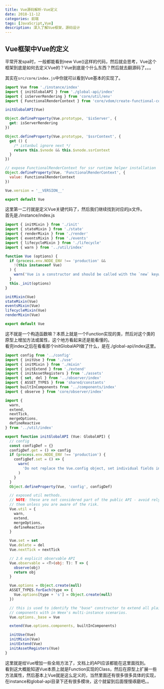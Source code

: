 ```yaml
---
title: Vue源码解析-Vue定义
date: 2018-11-12
categories: 前端
tags: [JavaScript,Vue]
description: 深入了解Vue框架，源码设计
---
```


## Vue框架中Vue的定义
平常开发spa时，一般都能看到new Vue()这样的代码，然后就会思考，Vue这个框架到底是如何去定义Vue的？Vue到底是个什么东西？然后就去翻源码了。。。
<!-- more -->
其实在<code>src/core/index.js</code>中你就可以看到Vue基本的实现了。
```javascript
import Vue from './instance/index'
import { initGlobalAPI } from './global-api/index'
import { isServerRendering } from 'core/util/env'
import { FunctionalRenderContext } from 'core/vdom/create-functional-component'

initGlobalAPI(Vue)

Object.defineProperty(Vue.prototype, '$isServer', {
  get: isServerRendering
})

Object.defineProperty(Vue.prototype, '$ssrContext', {
  get () {
    /* istanbul ignore next */
    return this.$vnode && this.$vnode.ssrContext
  }
})

// expose FunctionalRenderContext for ssr runtime helper installation
Object.defineProperty(Vue, 'FunctionalRenderContext', {
  value: FunctionalRenderContext
})

Vue.version = '__VERSION__'

export default Vue
```
这里第一二行就是定义Vue关键代码了，然后我们继续找到对应的js文件。  
首先是./instance/index.js  
```javascript
import { initMixin } from './init'
import { stateMixin } from './state'
import { renderMixin } from './render'
import { eventsMixin } from './events'
import { lifecycleMixin } from './lifecycle'
import { warn } from '../util/index'

function Vue (options) {
  if (process.env.NODE_ENV !== 'production' &&
    !(this instanceof Vue)
  ) {
    warn('Vue is a constructor and should be called with the `new` keyword')
  }
  this._init(options)
}

initMixin(Vue)
stateMixin(Vue)
eventsMixin(Vue)
lifecycleMixin(Vue)
renderMixin(Vue)

export default Vue
```
这不就是一个构造函数嘛？本质上就是一个Function实现的类，然后对这个类的原型上增加方法或属性，这个地方看起来还是能看懂的。  
看完index之后在看看那个initGlobalAPI做了什么，是在./global-api/index这里。 
```javascript
import config from '../config'
import { initUse } from './use'
import { initMixin } from './mixin'
import { initExtend } from './extend'
import { initAssetRegisters } from './assets'
import { set, del } from '../observer/index'
import { ASSET_TYPES } from 'shared/constants'
import builtInComponents from '../components/index'
import { observe } from 'core/observer/index'

import {
  warn,
  extend,
  nextTick,
  mergeOptions,
  defineReactive
} from '../util/index'

export function initGlobalAPI (Vue: GlobalAPI) {
  // config
  const configDef = {}
  configDef.get = () => config
  if (process.env.NODE_ENV !== 'production') {
    configDef.set = () => {
      warn(
        'Do not replace the Vue.config object, set individual fields instead.'
      )
    }
  }
  Object.defineProperty(Vue, 'config', configDef)

  // exposed util methods.
  // NOTE: these are not considered part of the public API - avoid relying on
  // them unless you are aware of the risk.
  Vue.util = {
    warn,
    extend,
    mergeOptions,
    defineReactive
  }

  Vue.set = set
  Vue.delete = del
  Vue.nextTick = nextTick

  // 2.6 explicit observable API
  Vue.observable = <T>(obj: T): T => {
    observe(obj)
    return obj
  }

  Vue.options = Object.create(null)
  ASSET_TYPES.forEach(type => {
    Vue.options[type + 's'] = Object.create(null)
  })

  // this is used to identify the "base" constructor to extend all plain-object
  // components with in Weex's multi-instance scenarios.
  Vue.options._base = Vue

  extend(Vue.options.components, builtInComponents)

  initUse(Vue)
  initMixin(Vue)
  initExtend(Vue)
  initAssetRegisters(Vue)
}
```
这里就是给Vue增加一些全局方法了，文档上的API应该都能在这里面找到。  
看到这大概能知道Vue本质上就是Function实现的Class，然后在原型上扩展一些方法属性，然后基本上Vue就是这么定义的，当然里面还有很多很多具体的实现，在instance和global-api目录下还有很多模块，这个就留到后面慢慢琢磨吧。。


